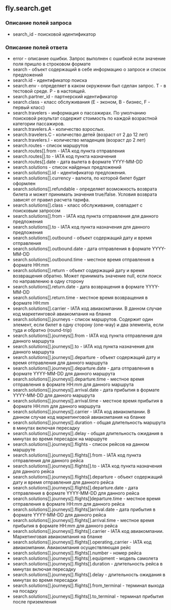 ## fly.search.get

### Описание полей запроса
* search_id - поисковой идентификатор

### Описание полей ответа
* error - описание ошибки. Запрос выполнен с ошибкой если значение поля пришло в строковом формате
* search - объект содержащий в себе информацию о запросе и список предложений
* search.id - идентификатор поиска
* search.env - определяет в каком окружении был сделан запрос. T - в тестовой среде. P - в настоящей.
* search.partner_id - партнерский идентификатор
* search.class - класс обслуживания (E - эконом, B - бизнес, F - первый класс)
* search.travelers - информация о пассажирах. По умолчанию поисковой результат содержит стоимость по каждой возрастной категории пассажиров.  
* search.travelers.A - количество взрослых. 
* search.travelers.С - количество детей (возраст от 2 до 12 лет)
* search.travelers.I - количество младенцев (возраст до 2 лет)
* search.routes - список маршрутов
* search.routes[].from - IATA код пункта отправления
* search.routes[].to - IATA код пункта назначения
* search.routes[].date - дата вылета в формате YYYY-MM-DD
* search.solutions - список найденых предложений
* search.solutions[].id - идентификатор предложения. 
* search.solutions[].currency - валюта, по которой билет будет оформлен
* search.solutions[].refundable - определяет возможность возврата билета и может принимать значения true/false. Условия возврата зависят от правил расчета тарифа.
* search.solutions[].class - класс обслуживания, совпадает с поисковым запросом
* search.solutions[].from - IATA код пункта отправления для данного предложения
* search.solutions[].to - IATA код пункта назначения для данного предложения
* search.solutions[].outbound - объект содержащий дату и время отправления
* search.solutions[].outbound.date - дата отправления в формате YYYY-MM-DD
* search.solutions[].outbound.time - местное время отправления в формате HH:mm
* search.solutions[].return - объект содержащий дату и время возвращения обратно. Может принимать значение null, если поиск по направлению в одну сторону
* search.solutions[].return.date - дата возвращения в формате YYYY-MM-DD
* search.solutions[].return.time - местное время возвращения в формате HH:mm
* search.solutions[].carrier - IATA код авиакомпании. В данном случае код маркетинговой авиакомпания на бланке
* search.solutions[].journeys - список маршрутов. Содержит один элемент, если билет в одну сторону (one-way) и два элемента, если туда и обратно (round-trip)
* search.solutions[].journeys[].from - IATA код пункта отправления для данного маршрута
* search.solutions[].journeys[].to - IATA код пункта назначения для данного маршрута
* search.solutions[].journeys[].departure - объект содержащий дату и время отправления для данного маршрута
* search.solutions[].journeys[].departure.date - дата отправления в формате YYYY-MM-DD для данного маршрута
* search.solutions[].journeys[].departure.time - местное время отправления в формате HH:mm для данного маршрута
* search.solutions[].journeys[].arrival.date - дата прибытия в формате YYYY-MM-DD для данного маршрута
* search.solutions[].journeys[].arrival.time - местное время прибытия в формате HH:mm для данного маршрута
* search.solutions[].journeys[].carrier - IATA код авиакомпании. В данном случае код маркетинговой авиакомпания на бланке
* search.solutions[].journeys[].duration - общая длительность маршрута в минутах включая пересадку 
* search.solutions[].journeys[].delay - общая длительность ожидания в минутах во время пересадок на маршруте
* search.solutions[].journeys[].flights - список рейсов на данном маршруте
* search.solutions[].journeys[].flights[].from - IATA код пункта отправления для данного рейса
* search.solutions[].journeys[].flights[].to - IATA код пункта назначения для данного рейса
* search.solutions[].journeys[].flights[].departure - объект содержащий дату и время отправления для данного рейса
* search.solutions[].journeys[].flights[].departure.date - дата отправления в формате YYYY-MM-DD для данного рейса
* search.solutions[].journeys[].flights[]departure.time - местное время отправления в формате HH:mm для данного рейса
* search.solutions[].journeys[].flights[]arrival.date - дата прибытия в формате YYYY-MM-DD для данного рейса
* search.solutions[].journeys[].flights[].arrival.time - местное время прибытия в формате HH:mm для данного рейса
* search.solutions[].journeys[].flights[].carrier - IATA код авиакомпании. Маркетинговая авиакомпания на бланке
* search.solutions[].journeys[].flights[].operating_carrier - IATA код авиакомпании. Авиакомпания осуществляющая рейс
* search.solutions[].journeys[].flights[].number - номер рейса
* search.solutions[].journeys[].flights[].equipment - модель самолета
* search.solutions[].journeys[].flights[].duration - длительность рейса в минутах включая пересадку 
* search.solutions[].journeys[].flights[].delay - длительность ожидания в минутах во время пересадки
* search.solutions[].journeys[].flights[].from_terminal - терминал выхода на посадку
* search.solutions[].journeys[].flights[].to_terminal - терминал прибытия после приземления